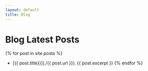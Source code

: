 ```yaml
---
layout: default
title: Blog
---
```

# Blog Latest Posts  

{% for post in site.posts %}
* [{{ post.title}}](./{{ post.url }}): {{ post.excerpt }}
{% endfor %}
